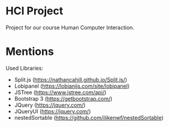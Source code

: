 # HCI Project

Project for our course Human Computer Interaction.

# Mentions

Used Libraries:
- Split.js (https://nathancahill.github.io/Split.js/)
- Lobipanel (https://lobianijs.com/site/lobipanel)
- JSTree (https://www.jstree.com/api/)
- Bootstrap 3 (https://getbootstrap.com/)
- JQuery (https://jquery.com/)
- JQueryUI (https://jquery.com/)
- nestedSortable (https://github.com/ilikenwf/nestedSortable)